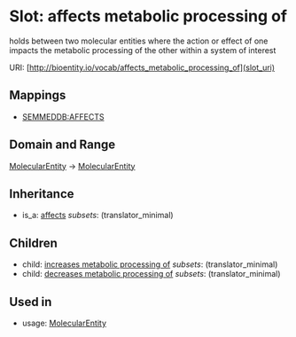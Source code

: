 # Slot: affects metabolic processing of


holds between two molecular entities where the action or effect of one impacts the metabolic processing of the other within a system of interest

URI: [http://bioentity.io/vocab/affects_metabolic_processing_of](slot_uri)
## Mappings

 * [SEMMEDDB:AFFECTS](http://purl.obolibrary.org/obo/SEMMEDDB_AFFECTS)
## Domain and Range

[MolecularEntity](MolecularEntity.md) -> [MolecularEntity](MolecularEntity.md)
## Inheritance

 *  is_a: [affects](affects.md) *subsets*: (translator_minimal)
## Children

 *  child: [increases metabolic processing of](increases_metabolic_processing_of.md) *subsets*: (translator_minimal)
 *  child: [decreases metabolic processing of](decreases_metabolic_processing_of.md) *subsets*: (translator_minimal)
## Used in

 *  usage: [MolecularEntity](MolecularEntity.md)
